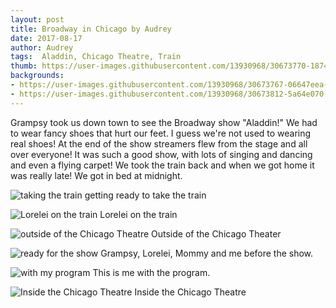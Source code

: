 ```yaml
---
layout: post
title: Broadway in Chicago by Audrey
date: 2017-08-17
author: Audrey
tags:  Aladdin, Chicago Theatre, Train
thumb: https://user-images.githubusercontent.com/13930968/30673770-18741dca-9e3b-11e7-85ea-58344b62816f.jpg
backgrounds:
- https://user-images.githubusercontent.com/13930968/30673767-06647eea-9e3b-11e7-827f-fba012d23451.jpg
- https://user-images.githubusercontent.com/13930968/30673812-5a64e070-9e3b-11e7-8605-27e72c6c9eb8.jpg
---
```


Grampsy took us down town to see the Broadway show "Aladdin!" We had to wear fancy shoes that hurt our feet. I guess we're not used to wearing real shoes! At the end of the show streamers flew from the stage and all over everyone! It was such a good show, with lots of singing and dancing and even a flying carpet! We took the train back and when we got home it was really late! We got in bed at midnight.

![taking the train](https://user-images.githubusercontent.com/13930968/30673924-23345f1c-9e3c-11e7-82e0-67219d6f100c.jpg)
getting ready to take the train

![Lorelei on the train](https://user-images.githubusercontent.com/13930968/30673767-06647eea-9e3b-11e7-827f-fba012d23451.jpg)
Lorelei on the train

![outside of the Chicago Theatre](https://user-images.githubusercontent.com/13930968/30673770-18741dca-9e3b-11e7-85ea-58344b62816f.jpg)
Outside of the Chicago Theater

![ready for the show](https://user-images.githubusercontent.com/13930968/30673803-4941b3f4-9e3b-11e7-9f4c-fe30ffe19b6e.jpg)
Grampsy, Lorelei, Mommy and me before the show. 

![with my program](https://user-images.githubusercontent.com/13930968/30673812-5a64e070-9e3b-11e7-8605-27e72c6c9eb8.jpg)
This is me with the program.

![Inside the Chicago Theatre](https://user-images.githubusercontent.com/13930968/30673862-b94d94d8-9e3b-11e7-969d-f430357ffa86.jpg)
Inside the Chicago Theatre
